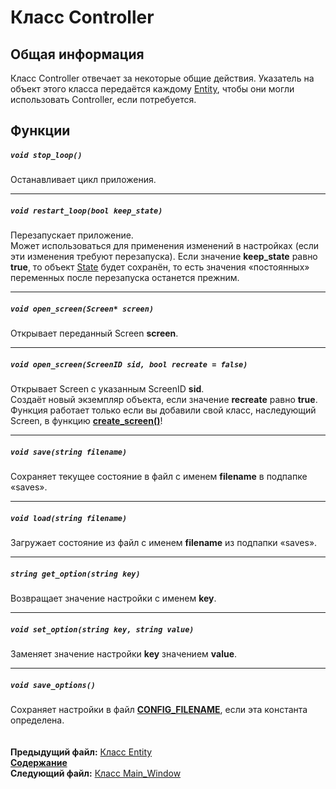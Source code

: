 ﻿# Класс Controller

## Общая информация

Класс Controller отвечает за некоторые общие действия. Указатель на объект этого класса передаётся каждому [Entity](04_Entity.md), чтобы они могли использовать Controller, если потребуется.

## Функции  

##### `void stop_loop()`
Останавливает цикл приложения.  

----
##### `void restart_loop(bool keep_state)`
Перезапускает приложение.  
Может использоваться для применения изменений в настройках (если эти изменения требуют перезапуска).
Если значение **keep_state** равно **true**, то объект [State](09_State.md) будет сохранён, то есть значения «постоянных» переменных после перезапуска останется прежним.  

----
##### `void open_screen(Screen* screen)`
Открывает переданный Screen **screen**.  

----
##### `void open_screen(ScreenID sid, bool recreate = false)`
Открывает Screen с указанным ScreenID **sid**.  
Создаёт новый экземпляр объекта, если значение **recreate** равно **true**.  
Функция работает только если вы добавили свой класс, наследующий Screen, в функцию **[create_screen()](03_Screen.md#screenid)**!   

----
##### `void save(string filename)`
Сохраняет текущее состояние в файл с именем **filename** в подпапке «saves».  

----
##### `void load(string filename)`
Загружает состояние из файл с именем **filename** из подпапки «saves».  
 
----
##### `string get_option(string key)`
Возвращает значение настройки с именем **key**.  

----
##### `void set_option(string key, string value)`
Заменяет значение настройки **key** значением **value**.

----
##### `void save_options()`
Сохраняет настройки в файл **[CONFIG_FILENAME](22_settings_h.md#config_filename)**, если эта константа определена.  
   
   
**Предыдущий файл:** [Класс Entity](04_Entity.md)  
**[Содержание](00_Contents.md)**  
**Следующий файл:** [Класс Main_Window](06_Main_Window.md)